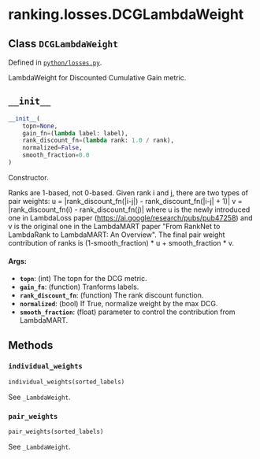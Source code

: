 <div itemscope itemtype="http://developers.google.com/ReferenceObject">
<meta itemprop="name" content="ranking.losses.DCGLambdaWeight" />
<meta itemprop="path" content="Stable" />
<meta itemprop="property" content="__init__"/>
<meta itemprop="property" content="individual_weights"/>
<meta itemprop="property" content="pair_weights"/>
</div>

# ranking.losses.DCGLambdaWeight

## Class `DCGLambdaWeight`





Defined in [`python/losses.py`](https://github.com/tensorflow/ranking/tree/master/tensorflow_ranking/python/losses.py).

<!-- Placeholder for "Used in" -->

LambdaWeight for Discounted Cumulative Gain metric.

<h2 id="__init__"><code>__init__</code></h2>

``` python
__init__(
    topn=None,
    gain_fn=(lambda label: label),
    rank_discount_fn=(lambda rank: 1.0 / rank),
    normalized=False,
    smooth_fraction=0.0
)
```

Constructor.

Ranks are 1-based, not 0-based. Given rank i and j, there are two types of
pair weights:
  u = |rank_discount_fn(|i-j|) - rank_discount_fn(|i-j| + 1)|
  v = |rank_discount_fn(i) - rank_discount_fn(j)|
where u is the newly introduced one in LambdaLoss paper
(https://ai.google/research/pubs/pub47258) and v is the original one in the
LambdaMART paper "From RankNet to LambdaRank to LambdaMART: An Overview".
The final pair weight contribution of ranks is
  (1-smooth_fraction) * u + smooth_fraction * v.

#### Args:

* <b>`topn`</b>: (int) The topn for the DCG metric.
* <b>`gain_fn`</b>: (function) Tranforms labels.
* <b>`rank_discount_fn`</b>: (function) The rank discount function.
* <b>`normalized`</b>: (bool) If True, normalize weight by the max DCG.
* <b>`smooth_fraction`</b>: (float) parameter to control the contribution from
    LambdaMART.



## Methods

<h3 id="individual_weights"><code>individual_weights</code></h3>

``` python
individual_weights(sorted_labels)
```

See `_LambdaWeight`.

<h3 id="pair_weights"><code>pair_weights</code></h3>

``` python
pair_weights(sorted_labels)
```

See `_LambdaWeight`.



